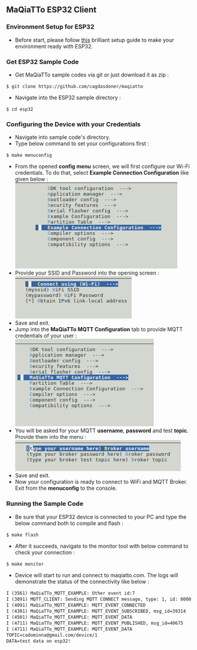 
## MaQiaTTo ESP32 Client

### Environment Setup for ESP32
* Before start, please follow [this](https://docs.espressif.com/projects/esp-idf/en/latest/get-started/index.html#get-started-get-esp-idf) brilliant setup guide to make your environment ready with ESP32.

### Get ESP32 Sample Code
* Get MaQiaTTo sample codes via git or just download it as zip :
```
$ git clone https://github.com/cagdasdoner/maqiatto
```
* Navigate into the ESP32 sample directory :
```
$ cd esp32
```

### Configuring the Device with your Credentials
* Navigate into sample code's directory.
* Type below command to set your configurations first :
```
$ make menuconfig
```
* From the opened **config menu** screen, we will first configure our Wi-Fi credentials. To do that, select **Example Connection Configuration** like given below :  
![Alt text](img/menuconfig.png?raw=true "Menuconfig")
* Provide your SSID and Password into the opening screen :  
![Alt text](img/connectionconfig.png?raw=true "WiFi configuration")
* Save and exit. 
* Jump into the **MaQiaTTo MQTT Configuration** tab to provide MQTT credentials of your user :  
![Alt text](img/maqiattoconfig.png?raw=true "MaQiaTTo configuration menu")
* You will be asked for your MQTT **username**, **password** and test **topic**. Provide them into the menu :  
![Alt text](img/mqttconfig.png?raw=true "MQTT configuration")
* Save and exit. 
* Now your configuration is ready to connect to WiFi and MQTT Broker. Exit from the **menuconfig** to the console.

### Running the Sample Code
* Be sure that your ESP32 device is connected to your PC and type the below command both to compile and flash :
```
$ make flash
```
* After it succeeds, navigate to the monitor tool with below command to check your connection :
```
$ make monitor
```
* Device will start to run and connect to maqiatto.com. The logs will demonstrate the status of the connectivity like below :
```
I (3561) MaQiaTTo_MQTT_EXAMPLE: Other event id:7
I (3891) MQTT_CLIENT: Sending MQTT CONNECT message, type: 1, id: 0000
I (4091) MaQiaTTo_MQTT_EXAMPLE: MQTT_EVENT_CONNECTED
I (4301) MaQiaTTo_MQTT_EXAMPLE: MQTT_EVENT_SUBSCRIBED, msg_id=39314
I (4501) MaQiaTTo_MQTT_EXAMPLE: MQTT_EVENT_DATA
I (4711) MaQiaTTo_MQTT_EXAMPLE: MQTT_EVENT_PUBLISHED, msg_id=40675
I (4711) MaQiaTTo_MQTT_EXAMPLE: MQTT_EVENT_DATA
TOPIC=cadominna@gmail.com/device/1
DATA=test data on esp32!
```
